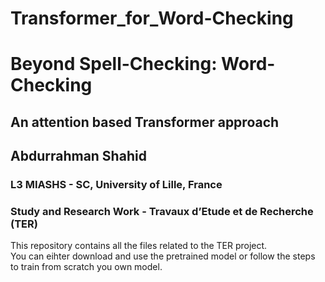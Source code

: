 # Transformer_for_Word-Checking
<h1>Beyond Spell-Checking: Word-Checking</h1>
<h2>An attention based Transformer approach</h2>
<h2> Abdurrahman Shahid</h2>
<h3>L3 MIASHS - SC, University of Lille, France</h3>
<h3>Study and Research Work - Travaux d’Etude et de Recherche (TER) </h3>

This repository contains all the files related to the TER project. <br>
You can eihter download and use the pretrained model or follow the steps to train from scratch you own model.
